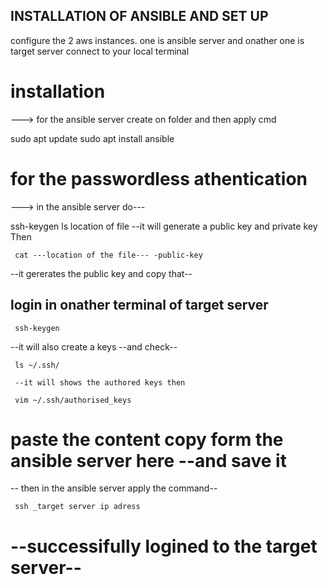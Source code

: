 ## INSTALLATION OF ANSIBLE AND SET UP

 configure the 2 aws instances. one is ansible server and onather one is target server 
 connect to your local terminal

 # installation
 ---> for the ansible server create on folder and then apply cmd
  
   sudo apt update
   sudo apt install ansible
 # for the passwordless athentication 
 ---> in the ansible server  do---
 
   ssh-keygen 
     ls location of file
--it will generate a public key and private key Then 

     cat ---location of the file--- -public-key

  --it gererates the public key and copy that--

 ## login in onather terminal of target server 

     ssh-keygen
 --it will also create a keys --and check--
 
     ls ~/.ssh/

     --it will shows the authored keys then 
     
     vim ~/.ssh/authorised_keys

# paste the content copy form the ansible server here --and save it

-- then in the ansible server apply the command--

     ssh _target server ip adress
   # --successifully logined to the target server--
  
